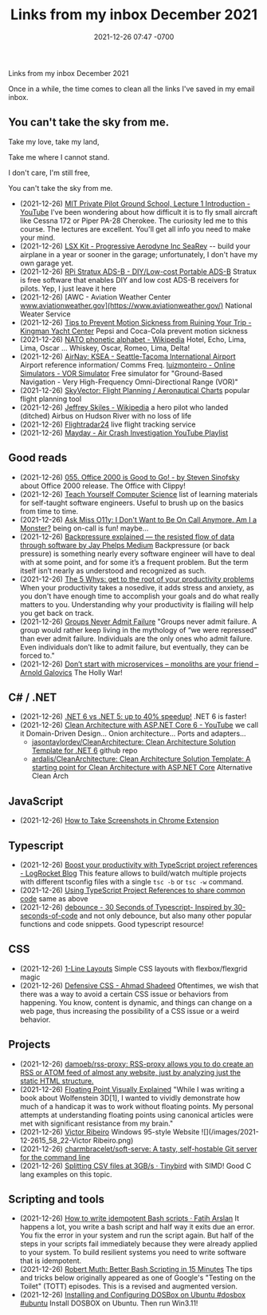 ﻿---
layout: post
title:  "Links from my inbox December 2021"
date:   2021-12-26 07:47 -0700
categories: links
---

Links from my inbox December 2021

Once in a while, the time comes to clean all the links I've saved in my email inbox.

## You can't take the sky from me.

Take my love, take my land,

Take me where I cannot stand.

I don't care, I'm still free,

You can't take the sky from me.


- (2021-12-26) [MIT Private Pilot Ground School, Lecture 1  Introduction  - YouTube](https://www.youtube.com/watch?v=-gJaYKwreEc&list=PLF-k_OIEn_PMQ4bYJGD1Jx1OUAM7zwaEH&index=1) I've been wondering about how difficult it is to fly small aircraft like Cessna 172 or Piper PA-28 Cherokee. The curiosity led me to this course. The lectures are excellent. You'll get all info you need to make your mind.
- (2021-12-26) [LSX Kit - Progressive Aerodyne Inc SeaRey](https://www.searey.com/aircraft/kit/) -- build your airplane in a year or sooner in the garage; unfortunately, I don't have my own garage yet.
- (2021-12-26) [RPi Stratux ADS-B - DIY/Low-cost Portable ADS-B](http://stratux.me/) Stratux is free software that enables DIY and low cost ADS-B receivers for pilots. Yep, I just leave it here
- (2021-12-26) [AWC - Aviation Weather Center www.aviationweather.gov](https://www.aviationweather.gov/) National Weater Service
- (2021-12-26) [Tips to Prevent Motion Sickness from Ruining Your Trip - Kingman Yacht Center](https://www.kingmanyachtcenter.com/tips-to-prevent-motion-sickness-from-ruining-your-trip/) Pepsi and Coca-Cola prevent motion sickness
- (2021-12-26) [NATO phonetic alphabet - Wikipedia](https://en.wikipedia.org/wiki/NATO_phonetic_alphabet) Hotel, Echo, Lima, Lima, Oscar ... Whiskey, Oscar, Romeo, Lima, Delta!
- (2021-12-26) [AirNav: KSEA - Seattle-Tacoma International Airport](https://www.airnav.com/airport/SEA) Airport reference information/ Comms Freq.
[luizmonteiro - Online Simulators - VOR Simulator](http://www.luizmonteiro.com/learning_vor_sim.aspx) Free simulator for "Ground-Based Navigation - Very High-Frequency Omni-Directional Range (VOR)"
- (2021-12-26) [SkyVector: Flight Planning / Aeronautical Charts](https://skyvector.com/) popular flight planning tool
- (2021-12-26) [Jeffrey Skiles - Wikipedia](https://en.wikipedia.org/wiki/Jeffrey_Skiles) a hero pilot who landed (ditched) Airbus on Hudson River with no loss of life
- (2021-12-26) [Flightradar24](https://www.flightradar24.com/) live flight tracking service
- (2021-12-26) [Mayday - Air Crash Investigation YouTube Playlist](https://www.youtube.com/watch?v=yfw-LMsGAdk&list=PLHpw4F7nrwDEL7j4Oq6KL3SusjZKHV-Ai)


## Good reads

- (2021-12-26) [055. Office 2000 is Good to Go! - by Steven Sinofsky](https://hardcoresoftware.learningbyshipping.com/p/055-office-2000-is-good-to-go) about Office 2000 release. The Office with Clippy!
- (2021-12-26) [Teach Yourself Computer Science](https://teachyourselfcs.com/) list of learning materials for self-taught software engineers. Useful to brush up on the basics from time to time.
- (2021-12-26) [Ask Miss O11y: I Don't Want to Be On Call Anymore. Am I a Monster?](https://www.honeycomb.io/blog/devops-on-call/) being on-call is fun! maybe...
- (2021-12-26) [Backpressure explained — the resisted flow of data through software   by Jay Phelps   Medium](https://medium.com/@jayphelps/backpressure-explained-the-flow-of-data-through-software-2350b3e77ce7) Backpressure (or back pressure) is something nearly every software engineer will have to deal with at some point, and for some it’s a frequent problem. But the term itself isn’t nearly as understood and recognized as such.
- (2021-12-26) [The 5 Whys: get to the root of your productivity problems](https://blog.superhuman.com/five-whys-method/) When your productivity takes a nosedive, it adds stress and anxiety, as you don't have enough time to accomplish your goals and do what really matters to you. Understanding why your productivity is flailing will help you get back on track.
- (2021-12-26) [Groups Never Admit Failure](https://nav.al/failure) "Groups never admit failure. A group would rather keep living in the mythology of “we were repressed” than ever admit failure. Individuals are the only ones who admit failure. Even individuals don’t like to admit failure, but eventually, they can be forced to."
- (2021-12-26) [Don’t start with microservices – monoliths are your friend – Arnold Galovics](https://arnoldgalovics.com/microservices-in-production/) The Holly War!


## C# / .NET
- (2021-12-26) [.NET 6 vs .NET 5: up to 40% speedup!](https://alexyakunin.medium.com/net-6-vs-net-5-up-to-40-speedup-ceca9112d298) .NET 6 is faster!
- (2021-12-26) [Clean Architecture with ASP.NET Core 6 - YouTube](https://www.youtube.com/watch?v=lkmvnjypENw) we call it Domain-Driven Design... Onion architecture... Ports and adapters...
    * [jasontaylordev/CleanArchitecture: Clean Architecture Solution Template for .NET 6](https://github.com/jasontaylordev/CleanArchitecture) github repo
    * [ardalis/CleanArchitecture: Clean Architecture Solution Template: A starting point for Clean Architecture with ASP.NET Core](https://github.com/ardalis/CleanArchitecture) Alternative Clean Arch


## JavaScript

- (2021-12-26) [How to Take Screenshots in Chrome Extension](https://blog.shahednasser.com/how-to-take-screenshots-in-chrome-extension/)

## Typescript

- (2021-12-26) [Boost your productivity with TypeScript project references - LogRocket Blog](https://blog.logrocket.com/boost-your-productivity-with-typescript-project-references/) This feature allows to build/watch multiple projects with different tsconfig files with a single `tsc -b` or `tsc -w` command.
- (2021-12-26) [Using TypeScript Project References to share common code](https://wallis.dev/blog/typescript-project-references) same as above
- (2021-12-26) [debounce - 30 Seconds of Typescript- Inspired by 30-seconds-of-code](https://decipher.dev/30-seconds-of-typescript/docs/debounce/) and not only debounce, but also many other popular functions and code snippets. Good typescript resource!


## CSS

- (2021-12-26) [1-Line Layouts](https://1linelayouts.glitch.me/) Simple CSS layouts with flexbox/flexgrid magic
- (2021-12-26) [Defensive CSS - Ahmad Shadeed](https://ishadeed.com/article/defensive-css/) Oftentimes, we wish that there was a way to avoid a certain CSS issue or behaviors from happening. You know, content is dynamic, and things can change on a web page, thus increasing the possibility of a CSS issue or a weird behavior.

## Projects

- (2021-12-26) [damoeb/rss-proxy: RSS-proxy allows you to do create an RSS or ATOM feed of almost any website, just by analyzing just the static HTML structure.](https://github.com/damoeb/rss-proxy)
- (2021-12-26) [Floating Point Visually Explained](https://fabiensanglard.net/floating_point_visually_explained/) "While I was writing a book about Wolfenstein 3D[1], I wanted to vividly demonstrate how much of a handicap it was to work without floating points. My personal attempts at understanding floating points using canonical articles were met with significant resistance from my brain."
- (2021-12-26) [Victor Ribeiro](https://victorribeiro.com/) Windows 95-style Website ![](/images/2021-12-2615_58_22-Victor Ribeiro.png)
- (2021-12-26) [charmbracelet/soft-serve: A tasty, self-hostable Git server for the command line](https://github.com/charmbracelet/soft-serve)
- (2021-12-26) [Splitting CSV files at 3GB/s · Tinybird](https://blog.tinybird.co/2021/12/14/simd/) with SIMD! Good C lang examples on this topic.


## Scripting and tools

- (2021-12-26) [How to write idempotent Bash scripts · Fatih Arslan](https://arslan.io/2019/07/03/how-to-write-idempotent-bash-scripts/) It happens a lot, you write a bash script and half way it exits due an error. You fix the error in your system and run the script again. But half of the steps in your scripts fail immediately because they were already applied to your system. To build resilient systems you need to write software that is idempotent.
- (2021-12-26) [Robert Muth: Better Bash Scripting in 15 Minutes](http://robertmuth.blogspot.com/2012/08/better-bash-scripting-in-15-minutes.html?m=1) The tips and tricks below originally appeared as one of Google's "Testing on the Toilet" (TOTT) episodes. This is a revised and augmented version.
- (2021-12-26) [Installing and Configuring DOSBox on Ubuntu #dosbox #ubuntu](https://gist.github.com/caglartoklu/4730001) Install DOSBOX on Ubuntu. Then run Win3.11!
